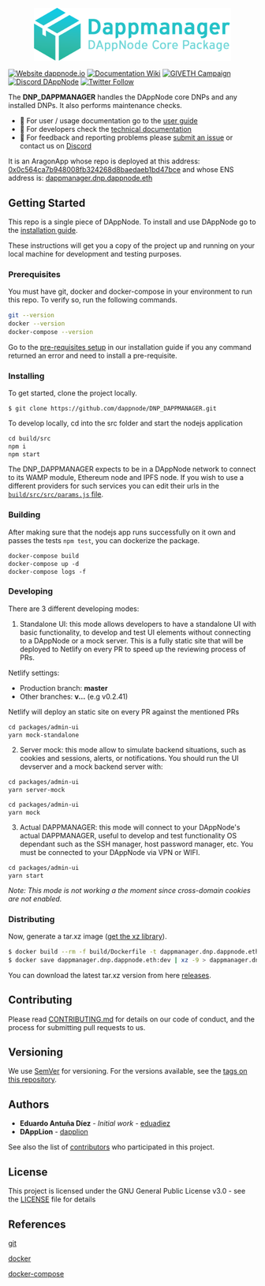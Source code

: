 <p align="center"><a href="https://github.com/dappnode/DAppNode"><img width="400" title="DAPPMANAGER" src='banner-dappmanager.png' /></a></p>

[![Website dappnode.io](https://img.shields.io/badge/Website-dappnode.io-brightgreen.svg)](https://dappnode.io/)
[![Documentation Wiki](https://img.shields.io/badge/Documentation-Wiki-brightgreen.svg)](https://docs.dappnode.io)
[![GIVETH Campaign](https://img.shields.io/badge/GIVETH-Campaign-1e083c.svg)](https://donate.dappnode.io)
[![Discord DAppNode](https://img.shields.io/discord/747647430450741309?label=Discord&logo=Discord&style=plastic)](https://discord.gg/g9k6vkW)
[![Twitter Follow](https://img.shields.io/twitter/follow/espadrine.svg?style=social&label=Follow)](https://twitter.dappnode.io)

The **DNP_DAPPMANAGER** handles the DAppNode core DNPs and any installed DNPs. It also performs maintenance checks.

- :bust_in_silhouette: For user / usage documentation go to the [user guide](https://dappnode.github.io/DAppNodeDocs/#i-am-a-user/)
- :wrench: For developers check the [technical documentation](https://dappnode.github.io/DAppNodeDocs/#i-am-a-developer)
- :speech_balloon: For feedback and reporting problems please [submit an issue](https://github.com/dappnode/dappnode/issues/new) or contact us on [Discord](https://discord.gg/g9k6vkW)

It is an AragonApp whose repo is deployed at this address: [0x0c564ca7b948008fb324268d8baedaeb1bd47bce](https://etherscan.io/address/0x0c564ca7b948008fb324268d8baedaeb1bd47bce) and whose ENS address is: [dappmanager.dnp.dappnode.eth](https://etherscan.io/enslookup?q=dappmanager.dnp.dappnode.eth])

## Getting Started

This repo is a single piece of DAppNode. To install and use DAppNode go to the [installation guide](https://github.com/dappnode/DAppNode/wiki/DAppNode-Installation-Guide).

These instructions will get you a copy of the project up and running on your local machine for development and testing purposes.

### Prerequisites

You must have git, docker and docker-compose in your environment to run this repo. To verify so, run the following commands.

```bash
git --version
docker --version
docker-compose --version
```

Go to the [pre-requisites setup](https://github.com/dappnode/DAppNode/wiki/DAppNode-Installation-Guide#install-dappnode-prerequisites) in our installation guide if you any command returned an error and need to install a pre-requisite.

### Installing

To get started, clone the project locally.

```
$ git clone https://github.com/dappnode/DNP_DAPPMANAGER.git
```

To develop locally, cd into the src folder and start the nodejs application

```
cd build/src
npm i
npm start
```

The DNP_DAPPMANAGER expects to be in a DAppNode network to connect to its WAMP module, Ethereum node and IPFS node. If you wish to use a different providers for such services you can edit their urls in the [`build/src/src/params.js` file](build/src/src/params.js).

### Building

After making sure that the nodejs app runs successfully on it own and passes the tests `npm test`, you can dockerize the package.

```
docker-compose build
docker-compose up -d
docker-compose logs -f
```

### Developing

There are 3 different developing modes:

1. Standalone UI: this mode allows developers to have a standalone UI with basic functionality, to develop and test UI elements without connecting to a DAppNode or a mock server. This is a fully static site that will be deployed to Netlify on every PR to speed up the reviewing process of PRs.

Netlify settings:

- Production branch: **master**
- Other branches: **v...** (e.g v0.2.41)

Netlify will deploy an static site on every PR against the mentioned PRs

```
cd packages/admin-ui
yarn mock-standalone
```

2. Server mock: this mode allow to simulate backend situations, such as cookies and sessions, alerts, or notifications. You should run the UI devserver and a mock backend server with:

```
cd packages/admin-ui
yarn server-mock
```

```
cd packages/admin-ui
yarn mock
```

3. Actual DAPPMANAGER: this mode will connect to your DAppNode's actual DAPPMANAGER, useful to develop and test functionality OS dependant such as the SSH manager, host password manager, etc. You must be connected to your DAppNode via VPN or WIFI.

```
cd packages/admin-ui
yarn start
```

_Note: This mode is not working a the moment since cross-domain cookies are not enabled._

### Distributing

Now, generate a tar.xz image ([get the xz library](https://tukaani.org/xz/)).

```bash
$ docker build --rm -f build/Dockerfile -t dappmanager.dnp.dappnode.eth:dev build
$ docker save dappmanager.dnp.dappnode.eth:dev | xz -9 > dappmanager.dnp.dappnode.eth_x.y.z.tar.xz
```

You can download the latest tar.xz version from here [releases](https://github.com/dappnode/DNP_DAPPMANAGER/releases).

## Contributing

Please read [CONTRIBUTING.md](https://github.com/dappnode) for details on our code of conduct, and the process for submitting pull requests to us.

## Versioning

We use [SemVer](http://semver.org/) for versioning. For the versions available, see the [tags on this repository](https://github.com/dappnode/DNP_DAPPMANAGER/tags).

## Authors

- **Eduardo Antuña Díez** - _Initial work_ - [eduadiez](https://github.com/eduadiez)
- **DAppLion** - [dapplion](https://github.com/dapplion)

See also the list of [contributors](https://github.com/dappnode/DNP_DAPPMANAGER/contributors) who participated in this project.

## License

This project is licensed under the GNU General Public License v3.0 - see the [LICENSE](LICENSE) file for details

## References

[git](https://git-scm.com/)

[docker](https://www.docker.com/)

[docker-compose](https://docs.docker.com/compose/)

```

```
